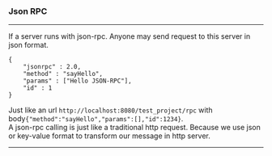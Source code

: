 ### **Json RPC**

<hr>

If a server runs with json-rpc.
Anyone may send request to this server in json format. <br>
```
{
    "jsonrpc" : 2.0,
    "method" : "sayHello", 
    "params" : ["Hello JSON-RPC"], 
    "id" : 1
}
```
Just like an url ```http://localhost:8080/test_project/rpc``` with body```{"method":"sayHello","params":[],"id":1234}```. <br>
A json-rpc calling is just like a traditional http request.
Because we use json or key-value format to transform our message in http server.
<hr>